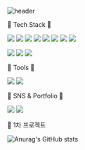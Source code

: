 ![header](https://capsule-render.vercel.app/api?type=soft&color=auto&height=200&section=header&text=Jihyung_Kim's%20GitHub&fontSize=50&animation=blinking)

:microscope: Tech Stack :microscope:

<img src="https://img.shields.io/badge/javaScript-F7DF1E?style=flat&logo=javascript&logoColor=black"/> <img src="https://img.shields.io/badge/HTML5-E34F26?style=flat&logo=html5&logoColor=white"/> <img src="https://img.shields.io/badge/css3-1572B6?style=flat&logo=css3&logoColor=white"/> <img src="https://img.shields.io/badge/react-61DAFB?style=flat&logo=react&logoColor=white"/> <img src="https://img.shields.io/badge/node.js-339933?style=flat&logo=nodedotjs&logoColor=white"/> <img src="https://img.shields.io/badge/tailwindcss-06B6D4?style=flat&logo=tailwindcss&logoColor=white"/> <img src="https://img.shields.io/badge/sass-CC6699?style=flat&logo=sass&logoColor=white"/> <img src="https://img.shields.io/badge/bootstrap-7952B3?style=flat&logo=bootstrap&logoColor=white"/>

  <img src="https://img.shields.io/badge/c-A8B9CC?style=flat&logo=C&logoColor=white"/> <img src="https://img.shields.io/badge/python-3776AB?style=flat&logo=python&logoColor=white"/>  <img src="https://img.shields.io/badge/mysql-4479A1?style=flat&logo=mysql&logoColor=white"/>

:wrench: Tools :wrench:

<img src="https://img.shields.io/badge/github-181717?style=flat&logo=github&logoColor=white"/> <img src="https://img.shields.io/badge/Visual Studio Code-007ACC?style=flat&logo=visualstudiocode&logoColor=white"/>


:low_brightness: SNS & Portfolio :low_brightness:

<img src="https://img.shields.io/badge/tistory-000000?style=flat&logo=tistory&logoColor=white"/> <img src="https://img.shields.io/badge/notion-000000?style=flat&logo=notion&logoColor=white"/>


 :memo: 1차 프로젝트



![Anurag's GitHub stats](https://github-readme-stats.vercel.app/api?username=sy33002&theme=rose&show_icons=true)
